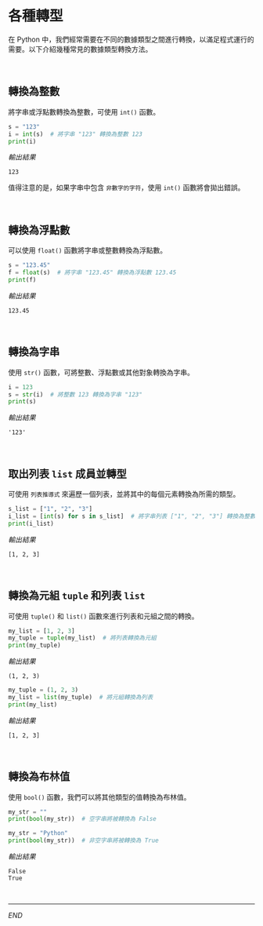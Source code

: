 # 各種轉型

在 Python 中，我們經常需要在不同的數據類型之間進行轉換，以滿足程式運行的需要。以下介紹幾種常見的數據類型轉換方法。

<br>

## 轉換為整數

將字串或浮點數轉換為整數，可使用 `int()` 函數。

```python
s = "123"
i = int(s)  # 將字串 "123" 轉換為整數 123
print(i)
```

_輸出結果_

```plaintext
123
```

值得注意的是，如果字串中包含 `非數字的字符`，使用 `int()` 函數將會拋出錯誤。

<br>

## 轉換為浮點數

可以使用 `float()` 函數將字串或整數轉換為浮點數。

```python
s = "123.45"
f = float(s)  # 將字串 "123.45" 轉換為浮點數 123.45
print(f)
```

_輸出結果_

```plaintext
123.45
```

<br>

## 轉換為字串

使用 `str()` 函數，可將整數、浮點數或其他對象轉換為字串。

```python
i = 123
s = str(i)  # 將整數 123 轉換為字串 "123"
print(s)
```

_輸出結果_

```plaintext
'123'
```

<br>

## 取出列表 `list` 成員並轉型

可使用 `列表推導式` 來遍歷一個列表，並將其中的每個元素轉換為所需的類型。

```python
s_list = ["1", "2", "3"]
i_list = [int(s) for s in s_list]  # 將字串列表 ["1", "2", "3"] 轉換為整數列表 [1, 2, 3]
print(i_list)
```

_輸出結果_

```plaintext
[1, 2, 3]
```

<br>




## 轉換為元組 `tuple` 和列表 `list`

可使用 `tuple()` 和 `list()` 函數來進行列表和元組之間的轉換。

```python
my_list = [1, 2, 3]
my_tuple = tuple(my_list)  # 將列表轉換為元組
print(my_tuple)
```

_輸出結果_

```plaintext
(1, 2, 3)
```

```python
my_tuple = (1, 2, 3)
my_list = list(my_tuple)  # 將元組轉換為列表
print(my_list)
```

_輸出結果_

```plaintext
[1, 2, 3]
```

<br>

## 轉換為布林值

使用 `bool()` 函數，我們可以將其他類型的值轉換為布林值。

```python
my_str = ""
print(bool(my_str))  # 空字串將被轉換為 False

my_str = "Python"
print(bool(my_str))  # 非空字串將被轉換為 True
```

_輸出結果_

```plaintext
False
True
```

<br>

---

_END_